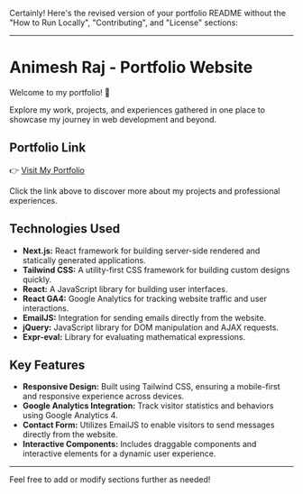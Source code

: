Certainly! Here's the revised version of your portfolio README without the "How to Run Locally", "Contributing", and "License" sections:

---

# Animesh Raj - Portfolio Website

Welcome to my portfolio! 🚀

Explore my work, projects, and experiences gathered in one place to showcase my journey in web development and beyond.

## Portfolio Link

👉 [Visit My Portfolio](https://itsarraj.me)

Click the link above to discover more about my projects and professional experiences.

## Technologies Used

- **Next.js:** React framework for building server-side rendered and statically generated applications.
- **Tailwind CSS:** A utility-first CSS framework for building custom designs quickly.
- **React:** A JavaScript library for building user interfaces.
- **React GA4:** Google Analytics for tracking website traffic and user interactions.
- **EmailJS:** Integration for sending emails directly from the website.
- **jQuery:** JavaScript library for DOM manipulation and AJAX requests.
- **Expr-eval:** Library for evaluating mathematical expressions.

## Key Features

- **Responsive Design:** Built using Tailwind CSS, ensuring a mobile-first and responsive experience across devices.
- **Google Analytics Integration:** Track visitor statistics and behaviors using Google Analytics 4.
- **Contact Form:** Utilizes EmailJS to enable visitors to send messages directly from the website.
- **Interactive Components:** Includes draggable components and interactive elements for a dynamic user experience.

---

Feel free to add or modify sections further as needed!
